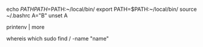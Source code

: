 echo $PATH
PATH=$PATH:~/local/bin/
export PATH=$PATH:~/local/bin/
source ~/.bashrc
A="B"
unset A  

printenv | more

whereis
which 
sudo find / -name "name"

